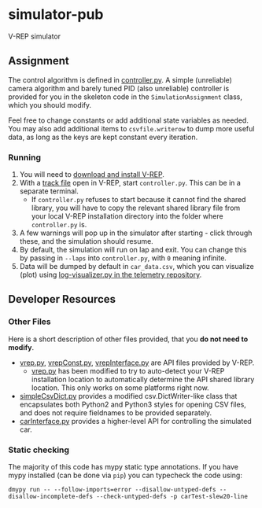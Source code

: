 # simulator-pub
V-REP simulator


## Assignment
The control algorithm is defined in [controller.py](controller.py).
A simple (unreliable) camera algorithm and barely tuned PID (also unreliable) controller is provided for you in the skeleton code in the `SimulationAssignment` class, which you should modify.

Feel free to change constants or add additional state variables as needed.
You may also add additional items to `csvfile.writerow` to dump more useful data, as long as the keys are kept constant every iteration.

### Running
1. You will need to [download and install V-REP](https://www.coppeliarobotics.com/previousVersions).
1. With a [track file](tracks/) open in V-REP, start `controller.py`.
   This can be in a separate terminal.
   - If `controller.py` refuses to start because it cannot find the shared library, you will have to copy the relevant shared library file from your local V-REP installation directory into the folder where `controller.py` is.
1. A few warnings will pop up in the simulator after starting - click through these, and the simulation should resume.
1. By default, the simulation will run on lap and exit.
   You can change this by passing in `--laps` into `controller.py`, with `0` meaning infinite. 
1. Data will be dumped by default in `car_data.csv`, which you can visualize (plot) using [log-visualizer.py in the telemetry repository](https://github.com/ucb-ee192/telemetry/blob/master/client-py/log-visualizer.py).


## Developer Resources

### Other Files
Here is a short description of other files provided, that you **do not need to modify**.
- [vrep.py](vrep.py), [vrepConst.py](vrepConst.py), [vrepInterface.py](vrepInterface.py) are API files provided by V-REP.
  - [vrep.py](vrep.py) has been modified to try to auto-detect your V-REP installation location to automatically determine the API shared library location.
    This only works on some platforms right now.
- [simpleCsvDict.py](simpleCsvDict.py) provides a modified csv.DictWriter-like class that encapsulates both Python2 and Python3 styles for opening CSV files, and does not require fieldnames to be provided separately.
- [carInterface.py](carInterface.py) provides a higher-level API for controlling the simulated car.

### Static checking
The majority of this code has mypy static type annotations.
If you have mypy installed (can be done via `pip`) you can typecheck the code using:   
```
dmypy run -- --follow-imports=error --disallow-untyped-defs --disallow-incomplete-defs --check-untyped-defs -p carTest-slew20-line
```
